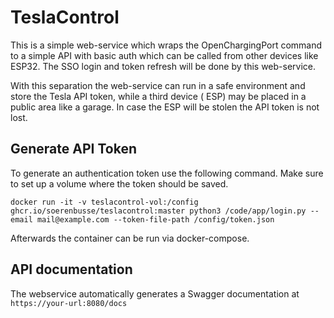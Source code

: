 # TeslaControl

This is a simple web-service which wraps the OpenChargingPort command to a simple API with basic auth which can be
called from other devices like ESP32. The SSO login and token refresh will be done by this web-service.

With this separation the web-service can run in a safe environment and store the Tesla API token, while a third device (
ESP) may be placed in a public area like a garage. In case the ESP will be stolen the API token is not lost.

## Generate API Token

To generate an authentication token use the following command. Make sure to set up a volume where the token should be saved.
```
docker run -it -v teslacontrol-vol:/config ghcr.io/soerenbusse/teslacontrol:master python3 /code/app/login.py --email mail@example.com --token-file-path /config/token.json
```

Afterwards the container can be run via docker-compose.

## API documentation
The webservice automatically generates a Swagger documentation at `https://your-url:8080/docs`